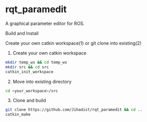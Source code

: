 rqt_paramedit
=============

A graphical parameter editor for ROS.


Build and Install

Create your own catkin workspace(1) or git clone into existing(2)

1. Create your own catkin workspace
  ```bash
  mkdir temp_ws && cd temp_ws 
  mkdir src && cd src
  catkin_init_workspace
  ```

2. Move into existing directory
  ```bash
  cd <your_workspace>/src
  ```
3.  Clone and build
  ```bash
  git clone https://github.com/Jihadist/rqt_paramedit && cd ..
  catkin_make
  ```
